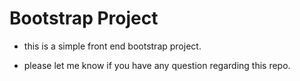 # Bootstrap Project

- this is a simple front end bootstrap project.

- please let me know if you have any question regarding this repo.